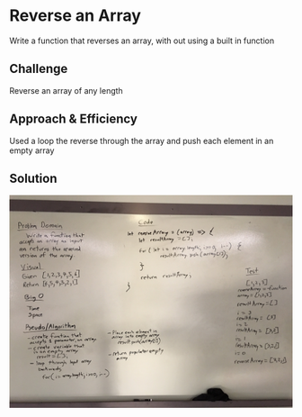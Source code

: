 # Reverse an Array
<!-- Short summary or background information -->
Write a function that reverses an array, with out using a built in function

## Challenge
<!-- Description of the challenge -->
Reverse an array of any length

## Approach & Efficiency
<!-- What approach did you take? Why? What is the Big O space/time for this approach? -->
Used a loop the reverse through the array and push each element in an empty array

## Solution
<!-- Embedded whiteboard image -->
![Whiteboard Image](./assets/cc-class1.jpg)